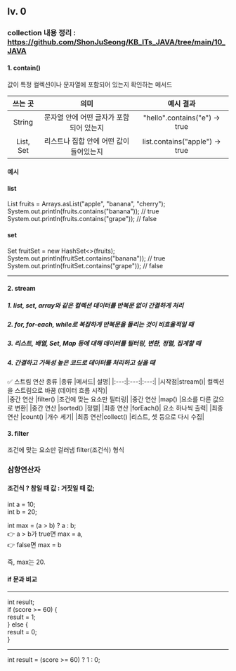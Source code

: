 ## lv. 0 

### collection 내용 정리 : https://github.com/ShonJuSeong/KB_ITs_JAVA/tree/main/10_JAVA

#### 1. contain()  
값이 특정 컬렉션이나 문자열에 포함되어 있는지 확인하는 메서드

|쓰는 곳|	의미|	예시 결과|
|:---:|:---:|:---:|
|String|	문자열 안에 어떤 글자가 포함되어 있는지	|"hello".contains("e") → true|
|List, Set	|리스트나 집합 안에 어떤 값이 들어있는지|	list.contains("apple") → true|

#### 예시

#### list 
List<String> fruits = Arrays.asList("apple", "banana", "cherry");  
System.out.println(fruits.contains("banana"));  // true  
System.out.println(fruits.contains("grape"));   // false  

#### set    
Set<String> fruitSet = new HashSet<>(fruits);  
System.out.println(fruitSet.contains("banana"));  // true  
System.out.println(fruitSet.contains("grape"));   // false

-------------------------------------------------------------------------------------

#### 2. stream
##### 1. list, set, array와 같은 컬렉션 데이터를 반복문 없이 간결하게 처리
##### 2. for, for-each, while로 복잡하게 반복문을 돌리는 것이 비효율적일 때
##### 3. 리스트, 배열, Set, Map 등에 대해 데이터를 필터링, 변환, 정렬, 집계할 때
##### 4. 간결하고 가독성 높은 코드로 데이터를 처리하고 싶을 때

✅ 스트림 연산 종류
|종류	|메서드|	설명|
|:---:|:---:|:---:|
|시작점|stream()|	컬렉션을 스트림으로 바꿈 (데이터 흐름 시작)|	
|중간 연산	|filter()	|조건에 맞는 요소만 필터링|
|중간 연산	|map()	|요소를 다른 값으로 변환|
|중간 연산	|sorted()	|정렬|
|최종 연산	|forEach()|	요소 하나씩 출력|
|최종 연산	|count()	|개수 세기|
|최종 연산|collect()	|리스트, 셋 등으로 다시 수집|

#### 3. filter
조건에 맞는 요소만 걸러냄
filter(조건식) 형식 



### 삼항연산자
#### 조건식 ? 참일 때 값 : 거짓일 때 값;  
int a = 10;  
int b = 20;  
  
int max = (a > b) ? a : b;  
👉 a > b가 true면 max = a,  
👉 false면 max = b    
  
즉, max는 20.  

#### if 문과 비교  
-------------
int result;  
if (score >= 60) {  
    result = 1;  
} else {  
    result = 0;  
}  

----------------
int result = (score >= 60) ? 1 : 0;

